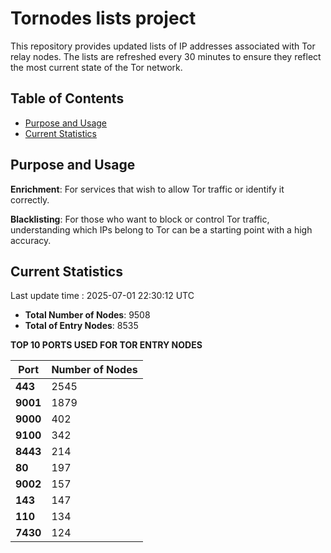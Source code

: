 # Tornodes lists project

This repository provides updated lists of IP addresses associated with Tor relay nodes. The lists are refreshed every 30 minutes to ensure they reflect the most current state of the Tor network.

## Table of Contents

- [Purpose and Usage](#purpose-and-usage)
- [Current Statistics](#current-statistics)


## Purpose and Usage

**Enrichment**: For services that wish to allow Tor traffic or identify it correctly.

**Blacklisting**: For those who want to block or control Tor traffic, understanding which IPs belong to Tor can be a starting point with a high accuracy.

## Current Statistics

Last update time : 2025-07-01 22:30:12 UTC

- **Total Number of Nodes**: 9508
- **Total of Entry Nodes**: 8535

**TOP 10 PORTS USED FOR TOR ENTRY NODES**

| **Port** | **Number of Nodes** |
|------|-----------------|
| **443**   | 2545  |
| **9001**   | 1879  |
| **9000**   | 402  |
| **9100**   | 342  |
| **8443**   | 214  |
| **80**   | 197  |
| **9002**   | 157  |
| **143**   | 147  |
| **110**   | 134  |
| **7430**   | 124  |

